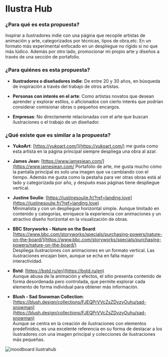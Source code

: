 # Ilustra Hub

### ¿Para qué es esta propuesta?
Inspirar a ilustradores indie con una página que recopile artistas de animación y arte, categorizados por técnicas, tipos de obra,etc. En un formato más experimental enfocado en un despliegue no rígido si no que más lúdico. Además por otro lado, promocionar mi propio arte y diseños a través de una sección de portafolio.

### ¿Para quiénes es esta propuesta?

* **Ilustradores o diseñadores indie**: De entre 20 y 30 años, en búsqueda de inspiración a través del trabajo de otros artistas.

* **Personas con interés en el arte**: Como artistas novatos que desean aprender y explorar estilos, o aficionados con cierto interés que podrían considerar comisionar obras o pequeños encargos.

* **Empresas**: No directamente relacionadas con el arte que buscan ilustraciones o el trabajo de un diseñador.

### ¿Qué existe que es similar a la propuesta?


* **YukoArt**: [https://yukoart.com/](https://yukoart.com/) me gusta como esta artista en la página principal siempre despliega una obra al azar.

* **James Jean**: [https://www.jamesjean.com/](https://www.jamesjean.com/
Portafolio de arte, me gusta mucho cómo la pantalla principal es solo una imagen que va cambiando con el tiempo. Además me gusta como la pestaña para ver otras obras está al lado y categorizada por año, y después esas páginas tiene despliegue vertical.

* **Justine Soulie**: [https://justinesoulie.fr/?ref=landing.love](https://justinesoulie.fr/?ref=landing.love)  
  Minimalista y con un despliegue horizontal simple. Aunque limitado en contenido y categorías, enriquece la experiencia con animaciones y un atractivo diseño horizontal en la visualización de obras.

* **BBC Storyworks - Nature on the Board**: [https://www.bbc.com/storyworks/specials/purchasing-powers/nature-on-the-board/](https://www.bbc.com/storyworks/specials/purchasing-powers/nature-on-the-board/)  
  Despliega ilustraciones con animaciones en un formato vertical. Las ilustraciones encajan bien, aunque se echa en falta mayor interactividad.

* **Bstd**: [https://bstd.ru/en](https://bstd.ru/en)  
  Aunque abusa de la animación y efectos, el sitio presenta contenido de forma desordenada pero controlada, que permite explorar cada elemento de forma individual para obtener más información.

* **Blush - Sad Snowman Collection**: [https://blush.design/collections/FJEQPrVVcZsZDvzyOuhu/sad-snowman](https://blush.design/collections/FJEQPrVVcZsZDvzyOuhu/sad-snowman)  
  Aunque se centra en la creación de ilustraciones con elementos predefinidos, es una excelente referencia en su forma de destacar a los ilustradores con una imagen principal y colecciones de ilustraciones más pequeñas.

![moodboard ilustrahub](https://github.com/user-attachments/assets/5e478b8c-7347-4e6c-96df-ba8707a76fb9)


